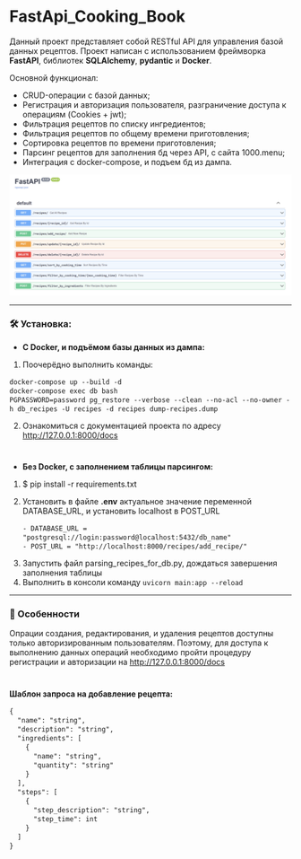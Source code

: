 # FastApi_Cooking_Book

Данный проект представляет собой RESTful API для управления базой данных рецептов. Проект написан с использованием фреймворка **FastAPI**, библиотек **SQLAlchemy**, **pydantic** и **Docker**.

Основной функционал:

- CRUD-операции с базой данных;
- Регистрация и авторизация пользователя, разграничение доступа к операциям (Cookies + jwt);
- Фильтрация рецептов по списку ингредиентов;
- Фильтрация рецептов по общему времени приготовления;
- Сортировка рецептов по времени приготовления;
- Парсинг рецептов для заполнения бд через API, с сайта 1000.menu;
- Интеграция с docker-compose, и подъем бд из дампа.

![](docs_picture.png)

---
### :hammer_and_wrench: Установка:
- **С Docker, и подъёмом базы данных из дампа:**
1. Поочерёдно выполнить команды: 
```
docker-compose up --build -d  
docker-compose exec db bash 
PGPASSWORD=password pg_restore --verbose --clean --no-acl --no-owner -h db_recipes -U recipes -d recipes dump-recipes.dump
```
2. Ознакомиться с документацией проекта по адресу http://127.0.0.1:8000/docs
#
- **Без Docker, с заполнением таблицы парсингом:**
1. $ pip install -r requirements.txt
2. Установить в файле **.env** актуальное значение переменной DATABASE_URL, и установить localhost в POST_URL

       - DATABASE_URL = "postgresql://login:password@localhost:5432/db_name"
       - POST_URL = "http://localhost:8000/recipes/add_recipe/"
3) Запустить файл parsing_recipes_for_db.py, дождаться завершения заполнения таблицы
4) Выполнить в консоли команду ```uvicorn main:app --reload```

---
### :bookmark_tabs: Особенности

Опрации создания, редактирования, и удаления рецептов доступны только авторизированным пользователям.
Поэтому, для доступа к выполнению данных операций необходимо пройти процедуру регистрации и авторизации на http://127.0.0.1:8000/docs



#
**Шаблон запроса на добавление рецепта:**
```
{
  "name": "string",
  "description": "string",
  "ingredients": [
    {
      "name": "string",
      "quantity": "string"
    }
  ],
  "steps": [
    {
      "step_description": "string",
      "step_time": int
    }
  ]
}
```
